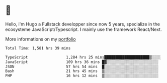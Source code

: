 # 👋 

Hello, i'm Hugo a Fullstack developper since now 5 years, specialize in the ecosysteme JavaScript/Typescript. I mainly use the framework React/Next.

More informations on my [portfolio](https://hcampos.fr)

<!--START_SECTION:waka-->

```txt
Total Time: 1,581 hrs 39 mins

TypeScript                 1,284 hrs 25 mins████████████████████▒░░░░   81.21 %
JavaScript                 109 hrs 36 mins █▓░░░░░░░░░░░░░░░░░░░░░░░   06.93 %
JSON                       57 hrs 54 mins  █░░░░░░░░░░░░░░░░░░░░░░░░   03.66 %
Bash                       21 hrs 45 mins  ▒░░░░░░░░░░░░░░░░░░░░░░░░   01.38 %
PHP                        16 hrs 12 mins  ▒░░░░░░░░░░░░░░░░░░░░░░░░   01.03 %
```

<!--END_SECTION:waka-->
